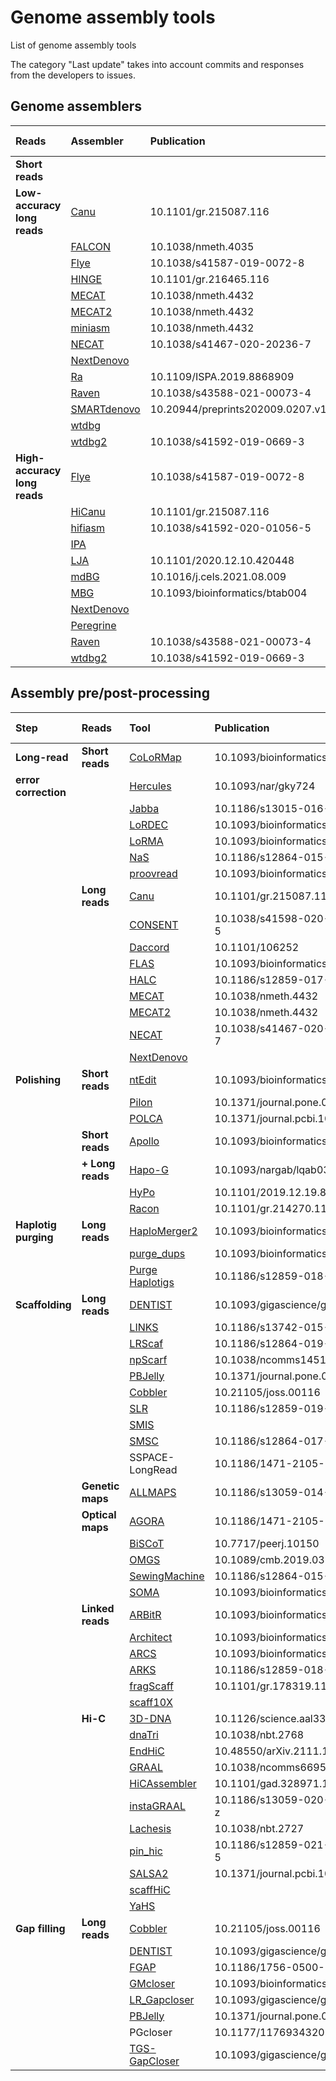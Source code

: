 # Genome assembly tools
List of genome assembly tools

The category "Last update" takes into account commits and responses from the developers to issues.

## Genome assemblers
 
| Reads                        | Assembler                                                | Publication                      | Last update |
|:-----------------------------|:---------------------------------------------------------|:---------------------------------|:-----|
| __Short reads__              |                                                          |                                  |      | 
| __Low-accuracy long reads__  | [Canu](https://github.com/marbl/canu)                    | 10.1101/gr.215087.116            | 2021 |
|                              | [FALCON](https://github.com/PacificBiosciences/FALCON)   | 10.1038/nmeth.4035               | 2021 |
|                              | [Flye](https://github.com/fenderglass/Flye)              | 10.1038/s41587-019-0072-8        | 2022 |
|                              | [HINGE](https://github.com/HingeAssembler/HINGE)         | 10.1101/gr.216465.116            | 2021 |
|                              | [MECAT](https://github.com/xiaochuanle/MECAT)            | 10.1038/nmeth.4432               | 2019 |
|                              | [MECAT2](https://github.com/xiaochuanle/MECAT2)          | 10.1038/nmeth.4432               | 2020 |
|                              | [miniasm](https://github.com/lh3/miniasm)                | 10.1038/nmeth.4432               | 2020 |
|                              | [NECAT](https://github.com/xiaochuanle/NECAT)            | 10.1038/s41467-020-20236-7       | 2021 |
|                              | [NextDenovo](https://github.com/Nextomics/NextDenovo)    |                                  | 2022 |
|                              | [Ra](https://github.com/lbcb-sci/ra)                     | 10.1109/ISPA.2019.8868909        | 2020 |
|                              | [Raven](https://github.com/lbcb-sci/raven)               | 10.1038/s43588-021-00073-4       | 2021 |
|                              | [SMARTdenovo](https://github.com/ruanjue/smartdenovo)    | 10.20944/preprints202009.0207.v1 | 2021 |
|                              | [wtdbg](https://github.com/ruanjue/wtdbg)                |                                  | 2021 |
|                              | [wtdbg2](https://github.com/ruanjue/wtdbg2)              | 10.1038/s41592-019-0669-3        | 2021 |
| __High-accuracy long reads__ | [Flye](https://github.com/fenderglass/Flye)              | 10.1038/s41587-019-0072-8        | 2022 |
|                              | [HiCanu](https://github.com/marbl/canu)                  | 10.1101/gr.215087.116            | 2021 |
|                              | [hifiasm](https://github.com/chhylp123/hifiasm)          | 10.1038/s41592-020-01056-5       | 2022 |
|                              | [IPA](https://github.com/PacificBiosciences/pbipa)       |                                  | 2021 |
|                              | [LJA](https://github.com/AntonBankevich/LJA)             | 10.1101/2020.12.10.420448        | 2021 |
|                              | [mdBG](https://github.com/ekimb/rust-mdbg/)              | 10.1016/j.cels.2021.08.009       | 2021 |
|                              | [MBG](https://github.com/maickrau/MBG)                   | 10.1093/bioinformatics/btab004   | 2021 |
|                              | [NextDenovo](https://github.com/Nextomics/NextDenovo)    |                                  | 2022 |
|                              | [Peregrine](https://github.com/cschin/Peregrine)         |                                  | 2021 |
|                              | [Raven](https://github.com/lbcb-sci/raven)               | 10.1038/s43588-021-00073-4       | 2021 |
|                              | [wtdbg2](https://github.com/ruanjue/wtdbg2)              | 10.1038/s41592-019-0669-3        | 2021 |

## Assembly pre/post-processing

| Step               | Reads           | Tool                                                               | Publication                     | Last update |
|:-------------------|:----------------|:-------------------------------------------------------------------|:--------------------------------|:--------|
|__Long-read__       | __Short reads__ | [CoLoRMap](https://github.com/cchauve/CoLoRMap)                    | 10.1093/bioinformatics/btw463   | 2018    |
|__error correction__|                 | [Hercules](https://github.com/BilkentCompGen/Hercules)             | 10.1093/nar/gky724              | 2020    |
|                    |                 | [Jabba](https://github.com/biointec/jabba)                         | 10.1186/s13015-016-0075-7       | 2021    |
|                    |                 | [LoRDEC](https://gite.lirmm.fr/lordec/lordec-releases/-/wikis/home)| 10.1093/bioinformatics/btu538   | 2020    |
|                    |                 | [LoRMA](https://gite.lirmm.fr/lorma/lorma-releases/-/wikis/home)   | 10.1093/bioinformatics/btw321   | 2019    |
|                    |                 | [NaS](https://github.com/institut-de-genomique/NaS)                | 10.1186/s12864-015-1519-z       | 2018    |
|                    |                 | [proovread](https://github.com/BioInf-Wuerzburg/proovread)         | 10.1093/bioinformatics/btu392   | 2021    |
|                    | __Long reads__  | [Canu](https://github.com/marbl/canu)                              | 10.1101/gr.215087.116           | 2021    |
|                    |                 | [CONSENT](https://github.com/morispi/CONSENT)                      | 10.1038/s41598-020-80757-5      | 2022    |
|                    |                 | [Daccord](https://github.com/gt1/daccord)                          | 10.1101/106252                  | 2020    |
|                    |                 | [FLAS](https://github.com/baoe/FLAS)                               | 10.1093/bioinformatics/btz206   | 2019    |
|                    |                 | [HALC](https://github.com/lanl001/halc)                            | 10.1186/s12859-017-1610-3       | 2018    |
|                    |                 | [MECAT](https://github.com/xiaochuanle/MECAT)                      | 10.1038/nmeth.4432              | 2019    |
|                    |                 | [MECAT2](https://github.com/xiaochuanle/MECAT2)                    | 10.1038/nmeth.4432              | 2020    |
|                    |                 | [NECAT](https://github.com/xiaochuanle/NECAT)                      | 10.1038/s41467-020-20236-7      | 2021    |
|                    |                 | [NextDenovo](https://github.com/Nextomics/NextDenovo)              |                                 | 2022    |
|__Polishing__       | __Short reads__ | [ntEdit](https://github.com/bcgsc/ntEdit)                          | 10.1093/bioinformatics/btz400   | 2022    |
|                    |                 | [Pilon](https://github.com/broadinstitute/pilon)                   | 10.1371/journal.pone.0112963    | 2021    |
|                    |                 | [POLCA](https://github.com/alekseyzimin/masurca)                   | 10.1371/journal.pcbi.1007981    | 2022    |
|                    | __Short reads__ | [Apollo](https://github.com/CMU-SAFARI/Apollo)                     | 10.1093/bioinformatics/btaa179  | 2022    |
|                    | __+ Long reads__| [Hapo-G](https://github.com/institut-de-genomique/HAPO-G)          | 10.1093/nargab/lqab034          | 2022    |
|                    |                 | [HyPo](https://github.com/kensung-lab/hypo)                        | 10.1101/2019.12.19.882506       | 2020    |
|                    |                 | [Racon](https://github.com/isovic/racon)                           | 10.1101/gr.214270.116           | 2022    |
|__Haplotig purging__| __Long reads__  | [HaploMerger2](https://github.com/mapleforest/HaploMerger2)        | 10.1093/bioinformatics/btx220   | 2021    |
|                    |                 | [purge_dups](https://github.com/dfguan/purge_dups)                 | 10.1093/bioinformatics/btaa025  | 2021    |
|                    |                 | [Purge Haplotigs](https://bitbucket.org/mroachawri/purge_haplotigs)| 10.1186/s12859-018-2485-7       | 2022    |
|__Scaffolding__     | __Long reads__  | [DENTIST](https://github.com/a-ludi/dentist)                       | 10.1093/gigascience/giab100     | 2022    |
|                    |                 | [LINKS](https://github.com/bcgsc/LINKS)                            | 10.1186/s13742-015-0076-3       | 2022    |
|                    |                 | [LRScaf](https://github.com/shingocat/lrscaf)                      | 10.1186/s12864-019-6337-2       | 2021    |
|                    |                 | [npScarf](https://github.com/mdcao/npScarf)                        | 10.1038/ncomms14515             | 2019    |
|                    |                 | [PBJelly](https://sourceforge.net/projects/pb-jelly/)              | 10.1371/journal.pone.0047768    | 2017    |
|                    |                 | [Cobbler](https://github.com/bcgsc/RAILS)                          | 10.21105/joss.00116             | 2021    |
|                    |                 | [SLR](https://github.com/luojunwei/SLR)                            | 10.1186/s12859-019-3114-9       | 2020    |
|                    |                 | [SMIS](https://github.com/wtsi-hpag/smis)                          |                                 | 2018    |
|                    |                 | [SMSC](https://github.com/UTbioinf/SMSC)                           | 10.1186/s12864-017-4271-8       | 2019    |
|                    |                 | SSPACE-LongRead                                                    | 10.1186/1471-2105-15-211        | 2014    |
|                    | __Genetic maps__| [ALLMAPS](https://github.com/tanghaibao/jcvi/wiki/ALLMAPS)         | 10.1186/s13059-014-0573-1       | 2022    |
|                    | __Optical maps__| [AGORA](https://static-content.springer.com/esm/art%3A10.1186%2F1471-2105-13-189/MediaObjects/12859_2012_5306_MOESM3_ESM.zip)| 10.1186/1471-2105-13-189 | 2012        |
|                    |                 | [BiSCoT](https://github.com/institut-de-genomique/biscot)          | 10.7717/peerj.10150             | 2021    |
|                    |                 | [OMGS](https://github.com/ucrbioinfo/OMGS)                         | 10.1089/cmb.2019.0310           | 2021    |
|                    |                 | [SewingMachine](https://github.com/i5K-KINBRE-script-share/Irys-scaffolding/blob/master/KSU_bioinfo_lab/stitch/sewing_machine_LAB.md) | 10.1186/s12864-015-1911-8 | 2015        |
|                    |                 | [SOMA](ftp://ftp.cbcb.umd.edu/pub/software/soma)                   | 10.1093/bioinformatics/btn102   | 2008    |
|                    | __Linked reads__| [ARBitR](https://github.com/markhilt/ARBitR)                       | 10.1093/bioinformatics/btaa975  | 2021    |
|                    |                 | [Architect](https://github.com/kuleshov/architect)                 | 10.1093/bioinformatics/btw267   | 2016    |
|                    |                 | [ARCS](https://github.com/bcgsc/ARCS/)                             | 10.1093/bioinformatics/btx675   | 2022    |
|                    |                 | [ARKS](https://github.com/bcgsc/arks)                              | 10.1186/s12859-018-2243-x       | 2019    |
|                    |                 | [fragScaff](https://github.com/adeylab/fragScaff)                  | 10.1101/gr.178319.114           | 2018    |
|                    |                 | [scaff10X](https://github.com/wtsi-hpag/Scaff10X)                  |                                 | 2022    |
|                    | __Hi-C__        | [3D-DNA](https://github.com/aidenlab/3d-dna)                       | 10.1126/science.aal3327         | 2021    |
|                    |                 | [dnaTri](https://github.com/NoamKaplan/dna-triangulation)          | 10.1038/nbt.2768                | 2016    |
|                    |                 | [EndHiC](https://github.com/fanagislab/EndHiC)                     | 10.48550/arXiv.2111.15411       | 2022    |
|                    |                 | [GRAAL](https://github.com/koszullab/GRAAL)                        | 10.1038/ncomms6695              | 2018    |
|                    |                 | [HiCAssembler](https://github.com/maxplanck-ie/HiCAssembler)       | 10.1101/gad.328971.119          | 2019    |
|                    |                 | [instaGRAAL](https://github.com/koszullab/instaGRAAL)              | 10.1186/s13059-020-02041-z      | 2022    |
|                    |                 | [Lachesis](https://github.com/shendurelab/LACHESIS)                | 10.1038/nbt.2727                | 2017    |
|                    |                 | [pin_hic](https://github.com/dfguan/pin_hic)                       | 10.1186/s12859-021-04453-5      | 2021    |
|                    |                 | [SALSA2](https://github.com/marbl/SALSA)                           | 10.1371/journal.pcbi.1007273    | 2021    |
|                    |                 | [scaffHiC](https://github.com/wtsi-hpag/scaffHiC)                  |                                 | 2020    |
|                    |                 | [YaHS](https://github.com/c-zhou/yahs)                             |                                 | 2022    |
|__Gap filling__     | __Long reads__  | [Cobbler](https://github.com/bcgsc/RAILS)                          | 10.21105/joss.00116             | 2021    |
|                    |                 | [DENTIST](https://github.com/a-ludi/dentist)                       | 10.1093/gigascience/giab100     | 2022    |
|                    |                 | [FGAP](https://github.com/pirovc/fgap)                             | 10.1186/1756-0500-7-371         | 2021    |
|                    |                 | [GMcloser](https://sourceforge.net/projects/gmcloser/)             | 10.1093/bioinformatics/btv465   | 2018    |
|                    |                 | [LR_Gapcloser](https://github.com/CAFS-bioinformatics/LR_Gapcloser)| 10.1093/gigascience/giy157      | 2018    |
|                    |                 | [PBJelly](https://sourceforge.net/projects/pb-jelly/)              | 10.1371/journal.pone.0047768    | 2017    |
|                    |                 | PGcloser                                                           | 10.1177/1176934320913859        | 2020    |
|                    |                 | [TGS-GapCloser](https://github.com/BGI-Qingdao/TGS-GapCloser)      | 10.1093/gigascience/giaa094     | 2022    |
